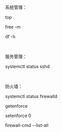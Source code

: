 系统管理：

top

free -m

df -h



<br>

服务管理：

systemctl status sshd



<br>

防火墙：

systemctl status firewalld

getenforce

setenforce 0

firewall-cmd --list-all











